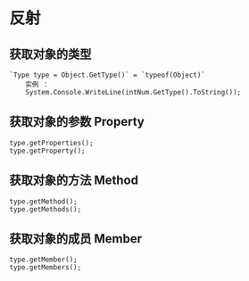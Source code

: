 # 反射

## 获取对象的类型

    `Type type = Object.GetType()` = `typeof(Object)`
        实例 ：
        System.Console.WriteLine(intNum.GetType().ToString());

## 获取对象的参数 Property

    type.getProperties();
    type.getProperty();

## 获取对象的方法 Method

    type.getMethod();
    type.getMethods();

## 获取对象的成员 Member

    type.getMember();
    type.getMembers();
